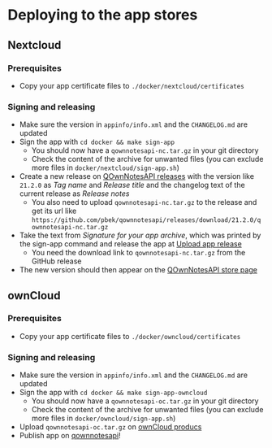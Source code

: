 # Deploying to the app stores

## Nextcloud

### Prerequisites

- Copy your app certificate files to `./docker/nextcloud/certificates`

### Signing and releasing

- Make sure the version in `appinfo/info.xml` and the `CHANGELOG.md` are updated
- Sign the app with `cd docker && make sign-app`
    - You should now have a `qownnotesapi-nc.tar.gz` in your git directory
    - Check the content of the archive for unwanted files (you can exclude more files in
      `docker/nextcloud/sign-app.sh`)
- Create a new release on [QOwnNotesAPI releases](https://github.com/pbek/qownnotesapi/releases)
  with the version like `21.2.0` as *Tag name* and *Release title* and the changelog text of the current
  release as *Release notes*
    - You also need to upload `qownnotesapi-nc.tar.gz` to the release and get its url
      like `https://github.com/pbek/qownnotesapi/releases/download/21.2.0/qownnotesapi-nc.tar.gz`
- Take the text from *Signature for your app archive*, which was printed by the sign-app command and
  release the app at [Upload app release](https://apps.nextcloud.com/developer/apps/releases/new)
    - You need the download link to `qownnotesapi-nc.tar.gz` from the GitHub release
- The new version should then appear on the [QOwnNotesAPI store page](https://apps.nextcloud.com/apps/qownnotesapi)

## ownCloud

### Prerequisites

- Copy your app certificate files to `./docker/owncloud/certificates`

### Signing and releasing

- Make sure the version in `appinfo/info.xml` and the `CHANGELOG.md` are updated
- Sign the app with `cd docker && make sign-app-owncloud`
    - You should now have a `qownnotesapi-oc.tar.gz` in your git directory
    - Check the content of the archive for unwanted files (you can exclude more files in
      `docker/owncloud/sign-app.sh`)
- Upload `qownnotesapi-oc.tar.gz` on [ownCloud producs](https://marketplace.owncloud.com/account/products)
- Publish app on [qownnotesapi](https://marketplace.owncloud.com/account/edit/qownnotesapi)!
